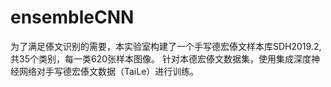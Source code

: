 # ensembleCNN
为了满足傣文识别的需要，本实验室构建了一个手写德宏傣文样本库SDH2019.2,共35个类别，每一类620张样本图像。
针对本德宏傣文数据集，使用集成深度神经网络对手写德宏傣文数据（TaiLe）进行训练。
